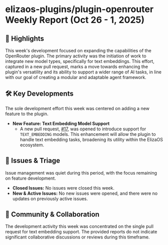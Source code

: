 # elizaos-plugins/plugin-openrouter Weekly Report (Oct 26 - 1, 2025)

## 🚀 Highlights
This week's development focused on expanding the capabilities of the OpenRouter plugin. The primary activity was the initiation of work to integrate new model types, specifically for text embeddings. This effort, captured in a new pull request, marks a move towards enhancing the plugin's versatility and its ability to support a wider range of AI tasks, in line with our goal of creating a modular and adaptable agent framework.

## 🛠️ Key Developments
The sole development effort this week was centered on adding a new feature to the plugin.

- **New Feature: Text Embedding Model Support**
  - A new pull request, [#17](https://github.com/elizaos-plugins/plugin-openrouter/pull/17), was opened to introduce support for `TEXT_EMBEDDING` models. This enhancement will allow the plugin to handle text embedding tasks, broadening its utility within the ElizaOS ecosystem.

## 🐛 Issues & Triage
Issue management was quiet during this period, with the focus remaining on feature development.

- **Closed Issues:** No issues were closed this week.
- **New & Active Issues:** No new issues were opened, and there were no updates on previously active issues.

## 💬 Community & Collaboration
The development activity this week was concentrated on the single pull request for text embedding support. The provided reports do not indicate significant collaborative discussions or reviews during this timeframe.
